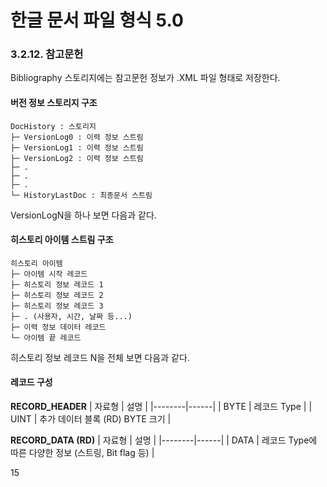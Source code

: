 # 한글 문서 파일 형식 5.0

### 3.2.12. 참고문헌

Bibliography 스토리지에는 참고문헌 정보가 .XML 파일 형태로 저장한다.

#### 버전 정보 스토리지 구조
```
DocHistory : 스토리지
├─ VersionLog0 : 이력 정보 스트림
├─ VersionLog1 : 이력 정보 스트림
├─ VersionLog2 : 이력 정보 스트림
├─ .
├─ .
├─ .
└─ HistoryLastDoc : 최종문서 스트림
```
VersionLogN을 하나 보면 다음과 같다.

#### 히스토리 아이템 스트림 구조
```
히스토리 아이템
├─ 아이템 시작 레코드
├─ 히스토리 정보 레코드 1
├─ 히스토리 정보 레코드 2
├─ 히스토리 정보 레코드 3
├─ . (사용자, 시간, 날짜 등...)
├─ 이력 정보 데이터 레코드
└─ 아이템 끝 레코드
```
히스토리 정보 레코드 N을 전체 보면 다음과 같다.

#### 레코드 구성
**RECORD_HEADER**
| 자료형 | 설명 |
|--------|------|
| BYTE | 레코드 Type |
| UINT | 추가 데이터 블록 (RD) BYTE 크기 |

**RECORD_DATA (RD)**
| 자료형 | 설명 |
|--------|------|
| DATA | 레코드 Type에 따른 다양한 정보 (스트링, Bit flag 등) |

15
